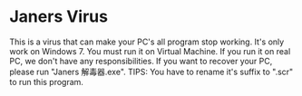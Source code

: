 # Janers Virus

This is a virus that can make your PC's all program stop working. It's only work on Windows 7.
You must run it on Virtual Machine. If you run it on real PC, we don't have any responsibilities.
If you want to recover your PC, please run "Janers 解毒器.exe". 
TIPS: You have to rename it's suffix to ".scr" to run this program.
